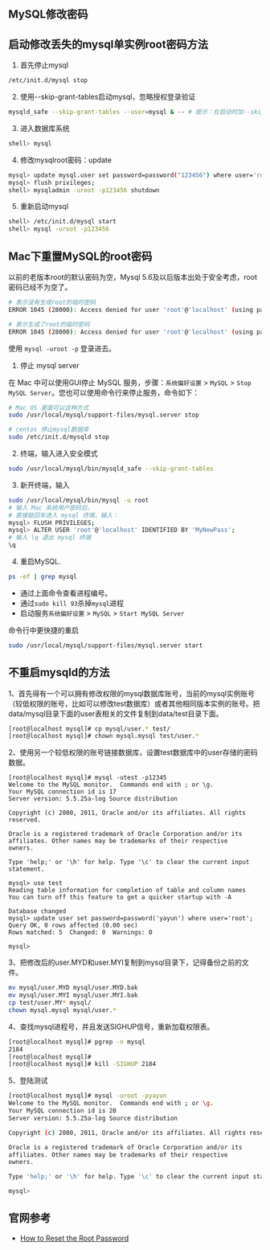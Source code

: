 
MySQL修改密码
---

## 启动修改丢失的mysql单实例root密码方法

1. 首先停止mysql

```bash
/etc/init.d/mysql stop
```

2. 使用--skip-grant-tables启动mysql，忽略授权登录验证

```bash
mysqld_safe --skip-grant-tables --user=mysql & -- # 提示：在启动时加--skip-grant-tables 参数，表示忽略授权验证
```

3. 进入数据库系统

```bash
shell> mysql
```

4. 修改mysqlroot密码：update

```bash
mysql> update mysql.user set password=password("123456") where user='root' and host='localhost';
mysql> flush privileges;
shell> mysqladmin -uroot -p123456 shutdown
```

5. 重新启动mysql

```bash
shell> /etc/init.d/mysql start
shell> mysql -uroot -p123456
```


## Mac下重置MySQL的root密码

以前的老版本root的默认密码为空，Mysql 5.6及以后版本出处于安全考虑，root密码已经不为空了。

```bash
# 表示没有生成root的临时密码
ERROR 1045 (28000): Access denied for user 'root'@'localhost' (using password: NO)

# 表示生成了root的临时密码
ERROR 1045 (28000): Access denied for user 'root'@'localhost' (using password: YES)
```

使用 `mysql -uroot -p` 登录进去。

1. 停止 mysql server

在 Mac 中可以使用GUI停止 MySQL 服务，步骤：`系统偏好设置` > `MySQL` > `Stop MySQL Server`。您也可以使用命令行来停止服务，命令如下：

```bash
# Mac OS 里面可以这种方式
sudo /usr/local/mysql/support-files/mysql.server stop

# centos 停止mysql数据库
sudo /etc/init.d/mysqld stop 
```

2. 终端，输入进入安全模式

```bash
sudo /usr/local/mysql/bin/mysqld_safe --skip-grant-tables
```

3. 新开终端，输入


```bash
sudo /usr/local/mysql/bin/mysql -u root
# 输入 Mac 系统用户密码后，
# 直接敲回车进入 mysql 终端，输入：
mysql> FLUSH PRIVILEGES;
mysql> ALTER USER 'root'@'localhost' IDENTIFIED BY 'MyNewPass';
# 输入 \q 退出 mysql 终端
\q
```

4. 重启MySQL.

```bash
ps -ef | grep mysql
```

- 通过上面命令查看进程编号。  
- 通过`sudo kill 93`杀掉`mysql`进程  
- 启动服务`系统偏好设置` > `MySQL` > `Start MySQL Server`

命令行中更快捷的重启  

```bash
sudo /usr/local/mysql/support-files/mysql.server start
```


## 不重启mysqld的方法

1、首先得有一个可以拥有修改权限的mysql数据库账号，当前的mysql实例账号（较低权限的账号，比如可以修改test数据库）或者其他相同版本实例的账号。把data/mysql目录下面的user表相关的文件复制到data/test目录下面。

```bash
[root@localhost mysql]# cp mysql/user.* test/
[root@localhost mysql]# chown mysql.mysql test/user.*
```

2、使用另一个较低权限的账号链接数据库，设置test数据库中的user存储的密码数据。

```
[root@localhost mysql]# mysql -utest -p12345
Welcome to the MySQL monitor.  Commands end with ; or \g.
Your MySQL connection id is 17
Server version: 5.5.25a-log Source distribution

Copyright (c) 2000, 2011, Oracle and/or its affiliates. All rights reserved.

Oracle is a registered trademark of Oracle Corporation and/or its
affiliates. Other names may be trademarks of their respective
owners.

Type 'help;' or '\h' for help. Type '\c' to clear the current input statement.

mysql> use test
Reading table information for completion of table and column names
You can turn off this feature to get a quicker startup with -A

Database changed
mysql> update user set password=password('yayun') where user='root';
Query OK, 0 rows affected (0.00 sec)
Rows matched: 5  Changed: 0  Warnings: 0

mysql>
```

3、把修改后的user.MYD和user.MYI复制到mysql目录下，记得备份之前的文件。

```bash
mv mysql/user.MYD mysql/user.MYD.bak
mv mysql/user.MYI mysql/user.MYI.bak
cp test/user.MY* mysql/
chown mysql.mysql mysql/user.*
```

4、查找mysql进程号，并且发送SIGHUP信号，重新加载权限表。

```bash
[root@localhost mysql]# pgrep -n mysql
2184
[root@localhost mysql]#
[root@localhost mysql]# kill -SIGHUP 2184
```

5、登陆测试

```bash
[root@localhost mysql]# mysql -uroot -pyayun
Welcome to the MySQL monitor.  Commands end with ; or \g.
Your MySQL connection id is 20
Server version: 5.5.25a-log Source distribution

Copyright (c) 2000, 2011, Oracle and/or its affiliates. All rights reserved.

Oracle is a registered trademark of Oracle Corporation and/or its
affiliates. Other names may be trademarks of their respective
owners.

Type 'help;' or '\h' for help. Type '\c' to clear the current input statement.

mysql>
```

## 官网参考

- [How to Reset the Root Password](http://dev.mysql.com/doc/refman/5.7/en/resetting-permissions.html)